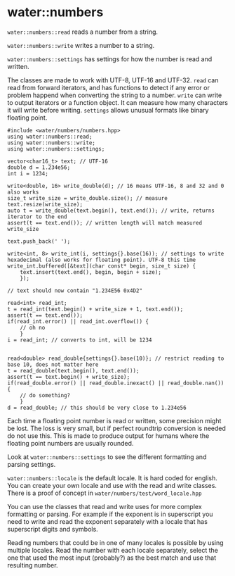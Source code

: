 # water::numbers

`water::numbers::read` reads a number from a string.

`water::numbers::write` writes a number to a string.

`water::numbers::settings` has settings for how the number is read and written.

The classes are made to work with UTF-8, UTF-16 and UTF-32. `read` can read from forward iterators, and has functions to detect if any error or problem happend when converting the string to a number. `write` can write to output iterators or a function object. It can measure how many characters it will write before writing. `settings` allows unusual formats like binary floating point.

	#include <water/numbers/numbers.hpp>
	using water::numbers::read;
	using water::numbers::write;
	using water::numbers::settings;
	
	vector<char16_t> text; // UTF-16
	double d = 1.234e56;
	int i = 1234;
	
	write<double, 16> write_double(d); // 16 means UTF-16, 8 and 32 and 0 also works
	size_t write_size = write_double.size(); // measure
	text.resize(write_size);
	auto t = write_double(text.begin(), text.end()); // write, returns iterator to the end
	assert(t == text.end()); // written length will match measured write_size
	
	text.push_back(' ');
	
	write<int, 8> write_int(i, settings{}.base(16)); // settings to write hexadecimal (also works for floating point). UTF-8 this time
	write_int.buffered([&text](char const* begin, size_t size) {
		text.insert(text.end(), begin, begin + size);
		});
	
	// text should now contain "1.234E56 0x4D2"
	
	read<int> read_int;
	t = read_int(text.begin() + write_size + 1, text.end());
	assert(t == text.end());
	if(read_int.error() || read_int.overflow()) {
		// oh no
		}
	i = read_int; // converts to int, will be 1234
	
	
	read<double> read_double{settings{}.base(10)}; // restrict reading to base 10, does not matter here
	t = read_double(text.begin(), text.end());
	assert(t == text.begin() + write_size);
	if(read_double.error() || read_double.inexact() || read_double.nan()) {
		// do something?
		}
	d = read_double; // this should be very close to 1.234e56


Each time a floating point number is read or written, some precision might be lost. The loss is
very small, but if perfect roundtrip conversion is needed do not use this. This is made to produce
output for humans where the floating point numbers are usually rounded.

Look at `water::numbers::settings` to see the different formatting and parsing settings.

`water::numbers::locale` is the default locale. It is hard coded for english. You can create your own
locale and use with the read and write classes. There is a proof of concept in `water/numbers/test/word_locale.hpp`

You can use the classes that read and write uses for more complex formatting or parsing. For example
if the exponent is in superscript you need to write and read the exponent separately with a locale
that has superscript digits and symbols.

Reading numbers that could be in one of many locales is possible by using multiple locales. Read the
number with each locale separately, select the one that used the most input (probably?) as the best
match and use that resulting number.